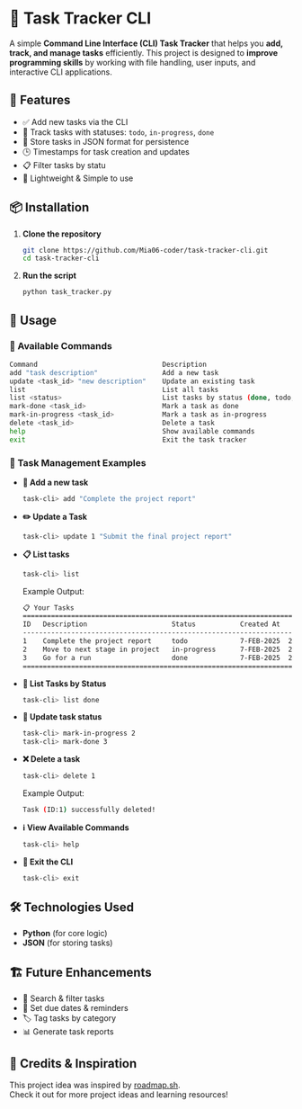 # 📝 Task Tracker CLI

A simple **Command Line Interface (CLI) Task Tracker** that helps you **add, track, and manage tasks** efficiently. This project is designed to **improve programming skills** by working with file handling, user inputs, and interactive CLI applications.

## 🚀 Features

- ✅ Add new tasks via the CLI
- 📌 Track tasks with statuses: `todo`, `in-progress`, `done`
- 💾 Store tasks in JSON format for persistence
- 🕒 Timestamps for task creation and updates
- 📋 Filter tasks by statu
- 🎯 Lightweight & Simple to use

## 📦 Installation

1. **Clone the repository**
   ```sh
   git clone https://github.com/Mia06-coder/task-tracker-cli.git
   cd task-tracker-cli
   ```
2. **Run the script**
   ```sh
   python task_tracker.py
   ```

## 🎯 Usage

### 📌 Available Commands

```sh
Command                               Description
add "task description"                Add a new task
update <task_id> "new description"    Update an existing task
list                                  List all tasks
list <status>                         List tasks by status (done, todo, in-progress)
mark-done <task_id>                   Mark a task as done
mark-in-progress <task_id>            Mark a task as in-progress
delete <task_id>                      Delete a task
help                                  Show available commands
exit                                  Exit the task tracker
```

### 🔄 Task Management Examples

- **📌 Add a new task**

  ```sh
  task-cli> add "Complete the project report"
  ```

- **✏️ Update a Task**

  ```sh
  task-cli> update 1 "Submit the final project report"
  ```

- **📋 List tasks**

  ```sh
  task-cli> list
  ```

  Example Output:

  ```sh
  📋 Your Tasks
  ==================================================================================================
  ID   Description                     Status           Created At             Updated At
  --------------------------------------------------------------------------------------------------
  1    Complete the project report     todo             7-FEB-2025  22:13:28
  2    Move to next stage in project   in-progress      7-FEB-2025  22:13:59   9-FEB-2025  16:46:59
  3    Go for a run                    done             7-FEB-2025  22:20:00   9-FEB-2025  17:22:39
  ==================================================================================================
  ```

- **📌 List Tasks by Status**

  ```sh
  task-cli> list done
  ```

- **🔄 Update task status**

  ```sh
  task-cli> mark-in-progress 2
  task-cli> mark-done 3
  ```

- **❌ Delete a task**

  ```sh
  task-cli> delete 1
  ```

  Example Output:

  ```sh
  Task (ID:1) successfully deleted!
  ```

- **ℹ️ View Available Commands**

  ```sh
  task-cli> help
  ```

- **🚪 Exit the CLI**

  ```sh
  task-cli> exit
  ```

## 🛠️ Technologies Used

- **Python** (for core logic)
- **JSON** (for storing tasks)

## 🏗️ Future Enhancements

- 📌 Search & filter tasks
- 📅 Set due dates & reminders
- 🏷️ Tag tasks by category
- 📊 Generate task reports

## 🎨 Credits & Inspiration

This project idea was inspired by [roadmap.sh](https://roadmap.sh/projects/task-tracker).  
Check it out for more project ideas and learning resources!
